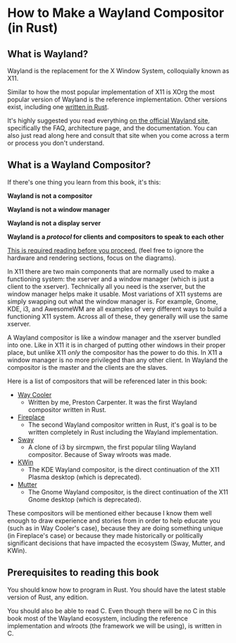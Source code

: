 # How to Make a Wayland Compositor (in Rust)
## What is Wayland?
Wayland is the replacement for the X Window System, colloquially known as X11. 

Similar to how the most popular implementation of X11 is XOrg the most popular version of Wayland is the reference implementation. Other versions exist, including one [written in Rust](https://github.com/Smithay/wayland-rs).

It's highly suggested you read everything [on the official Wayland site](https://wayland.freedesktop.org/), specifically the FAQ, architecture page, and the documentation. You can also just read along here and consult that site when you come across a term or process you don't understand.

## What is a Wayland Compositor?
If there's one thing you learn from this book, it's this:

**Wayland is not a compositor**

**Wayland is not a window manager**

**Wayland is not a display server**

**Wayland is a _protocol_ for clients and compositors to speak to each other**

[This is required reading before you proceed.](https://wayland.freedesktop.org/architecture.html) (feel free to ignore the hardware and rendering sections, focus on the diagrams).

In X11 there are two main components that are normally used to make a functioning system: the xserver and a window manager (which is just a client to the xserver). Technically all you need is the xserver, but the window manager helps make it usable. Most variations of X11 systems are simply swapping out what the window manager is. For example, Gnome, KDE, i3, and AwesomeWM are all examples of very different ways to build a functioning X11 system. Across all of these, they generally will use the same xserver.

A Wayland compositor is like a window manager and the xserver bundled into one. Like in X11 it is in charged of putting other windows in their proper place, but unlike X11 _only_ the compositor has the power to do this. In X11 a window manager is no more privileged than any other client. In Wayland the compositor is the master and the clients are the slaves.

Here is a list of compositors that will be referenced later in this book:
* [Way Cooler](http://way-cooler.org)
  - Written by me, Preston Carpenter. It was the first Wayland compositor written in Rust.
* [Fireplace](https://github.com/Drakulix/fireplace)
  - The second Wayland compositor written in Rust, it's goal is to be written completely in Rust including the Wayland implementation.
* [Sway](https://swaywm.org/)
  - A clone of i3 by sircmpwn, the first popular tiling Wayland compositor. Because of Sway wlroots was made.
* [KWin](https://userbase.kde.org/KWin)
  - The KDE Wayland compositor, is the direct continuation of the X11 Plasma desktop (which is deprecated).
* [Mutter](https://www.google.com/search?q=mutter%20gnome)
  - The Gnome Wayland compositor, is the direct continuation of the X11 Gnome desktop (which is deprecated).

These compositors will be mentioned either because I know them well enough to draw experience and stories from in order to help educate you (such as in Way Cooler's case), because they are doing something unique (in Fireplace's case) or because they made historically or politically significant decisions that have impacted the ecosystem (Sway, Mutter, and KWin).

## Prerequisites to reading this book
You should know how to program in Rust. You should have the latest stable version of Rust, any edition.

You should also be able to read C. Even though there will be no C in this book most of the Wayland ecosystem, including the reference implementation and wlroots (the framework we will be using), is written in C.
